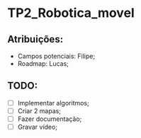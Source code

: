 # TP2_Robotica_movel

## Atribuições:

- Campos potenciais: Filipe;
- Roadmap: Lucas;

## TODO:

- [ ] Implementar algoritmos;
- [ ] Criar 2 mapas;
- [ ] Fazer documentação;
- [ ] Gravar vídeo;
